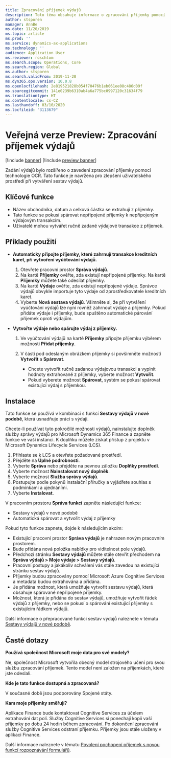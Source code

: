 ```yaml
---
title: Zpracování příjemek výdajů
description: Toto téma obsahuje informace o zpracování příjemky pomocí technologie OCR. Tato funkce je navržena pro zlepšení uživatelského prostředí při vytváření sestav výdajů v aplikaci Microsoft Dynamics 365 Finance.
author: stsporen
manager: AnnBe
ms.date: 11/20/2019
ms.topic: article
ms.prod: ''
ms.service: dynamics-ax-applications
ms.technology: ''
audience: Application User
ms.reviewer: roschlom
ms.search.scope: Operations, Core
ms.search.region: Global
ms.author: stsporen
ms.search.validFrom: 2019-11-20
ms.dyn365.ops.version: 10.0.8
ms.openlocfilehash: 2e819521828b054f70476b1eb061ee08c486d09f
ms.sourcegitcommit: 141e0239b6310ab4a6a775bc0997120c31634f79
ms.translationtype: HT
ms.contentlocale: cs-CZ
ms.lasthandoff: 03/10/2020
ms.locfileid: "3113679"
---
```

# <a name="public-preview-expense-receipt-processing"></a>Veřejná verze Preview: Zpracování příjemek výdajů

[!include [banner](../includes/banner.md)]
[!include [preview banner](../includes/preview-banner.md)]


Zadání výdajů bylo rozšířeno o zavedení zpracování příjemky pomocí technologie OCR. Tato funkce je navržena pro zlepšení uživatelského prostředí při vytváření sestav výdajů.

## <a name="key-features"></a>Klíčové funkce

- Název obchodníka, datum a celková částka se extrahují z příjemky.
- Tato funkce se pokusí spárovat nepřipojené příjemky k nepřipojeným výdajovým transakcím.
- Uživatelé mohou vytvářet ručně zadané výdajové transakce z příjemek.

## <a name="usage-examples"></a>Příklady použití

- **Automaticky připojte příjemky, které zahrnují transakce kreditních karet, při vytvoření vyúčtování výdajů.**

    1. Otevřete pracovní prostor **Správa výdajů**.
    2. Na kartě **Příjemky** ověřte, zda existují nepřipojené příjemky. Na kartě **Příjemky** můžete také odesílat příjemky.
    3. Na kartě **Výdaje** ověřte, zda existují nepřipojené výdaje. Správce výdajů obvykle importuje tyto výdaje od zprostředkovatele kreditních karet.
    4. Vyberte **Nová sestava výdajů**. Všimněte si, že při vytváření vyúčtování výdajů lze nyní rovněž zahrnout výdaje a příjemky. Pokud přidáte výdaje i příjemky, bude spuštěno automatické párování příjemek oproti výdajům.

- **Vytvořte výdaje nebo spárujte výdaj z příjemky.**

    1. Ve vyúčtování výdajů na kartě **Příjemky** připojte příjemku výběrem možnosti **Přidat příjemky**.
    2. V části pod odeslaným obrázkem příjemky si povšimněte možností **Vytvořit** a **Spárovat**.

        - Chcete vytvořit ručně zadanou výdajovou transakci a vyplnit hodnoty extrahované z příjemky, vyberte možnost **Vytvořit**.
        - Pokud vyberete možnost **Spárovat**, systém se pokusí spárovat existující výdaj s příjemkou.

## <a name="installation"></a>Instalace

Tato funkce se používá v kombinaci s funkcí **Sestavy výdajů v nové podobě**, která usnadňuje práci s výdaji.

Chcete-li používat tyto pokročilé možnosti výdajů, nainstalujte doplněk služby správy výdajů pro Microsoft Dynamics 365 Finance a zapněte funkce ve vaší instanci. K doplňku můžete získat přístup z projektu v Microsoft Dynamics Lifecycle Services (LCS).

1. Přihlaste se k LCS a otevřete požadované prostředí.
2. Přejděte na **Úplné podrobnosti**.
3. Vyberte **Správa** nebo přejděte na pevnou záložku **Doplňky prostředí**.
4. Vyberte možnost **Nainstalovat nový doplněk**.
5. Vyberte možnost **Služba správy výdajů**.
6. Postupujte podle pokynů instalační příručky a vyjádřete souhlas s podmínkami a ujednáními.
7. Vyberte **Instalovat**.

V pracovním prostoru **Správa funkcí** zapněte následující funkce:

- Sestavy výdajů v nové podobě
- Automatická spárovat a vytvořit výdaj z příjemky

Pokud tyto funkce zapnete, dojde k následujícím akcím:

- Existující pracovní prostor **Správa výdajů** je nahrazen novým pracovním prostorem.
- Bude přidána nová položka nabídky pro viditelnost pole výdajů.
- Předchozí stránku **Sestavy výdajů** můžete stále otevřít přechodem na **Správa výdajů > Moje výdaje > Sestavy výdajů**.
- Pracovní postupy a jakákoliv schválení vás stále zavedou na existující stránku sestav výdajů.
- Příjemky budou zpracovány pomocí Microsoft Azure Cognitive Services a metadata budou extrahována a přidána.
- Je přidána možnost, která umožňuje vytvořit sestavu výdajů, která obsahuje spárované nepřipojené příjemky.
- Možnost, která je přidána do sestav výdajů, umožňuje vytvořit řádek výdajů z příjemky, nebo se pokusí o spárování existující příjemky s existujícím řádkem výdajů.

Další informace o přepracované funkci sestav výdajů naleznete v tématu [Sestavy výdajů v nové podobě](ExpenseWorkspaceNew.md).

## <a name="frequently-asked-questions"></a>Časté dotazy

**Používá společnost Microsoft moje data pro své modely?**

Ne, společnost Microsoft vytvořila obecný model strojového učení pro svou službu zpracování příjemek. Tento model není založen na příjemkách, které jste odeslali.

**Kde je tato funkce dostupná a zpracovaná?**

V současné době jsou podporovány Spojené státy.

**Kam moje příjemky směřují?**

Aplikace Finance bude kontaktovat Cognitive Services za účelem extrahování dat polí. Služby Cognitive Services si ponechají kopii vaší příjemky po dobu 24 hodin během zpracování. Po dokončení zpracování služby Cognitive Services odstraní příjemku. Příjemky jsou stále uloženy v aplikaci Finance.

Další informace naleznete v tématu [Povolení pochopení příjemek s novou funkcí rozpoznávání formulářů](https://azure.microsoft.com/blog/enable-receipt-understanding-with-form-recognizer-s-new-capability/).

